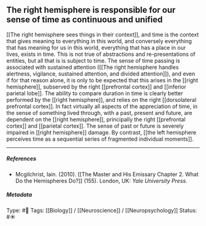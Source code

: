 ## The right hemisphere is responsible for our sense of time as continuous and unified # 

[[The right hemisphere sees things in their context]], and time is the context that gives meaning to everything in this world, and conversely everything that has meaning for us in this world, everything that has a place in our lives, exists in time. This is not true of abstractions and re-presentations of entities, but all that is is subject to time. The sense of time passing is associated with sustained attention ([[The right hemisphere handles alertness, vigilance, sustained attention, and divided attention]]), and even if for that reason alone, it is only to be expected that this arises in the [[right hemisphere]], subserved by the right [[prefrontal cortex]] and [[inferior parietal lobe]]. The ability to compare duration in time is clearly better performed by the [[right hemisphere]], and relies on the right [[dorsolateral prefrontal cortex]]. In fact virtually all aspects of the appreciation of time, in the sense of something lived through, with a past, present and future, are dependent on the [[right hemisphere]], principally the right [[prefrontal cortex]] and [[parietal cortex]]. The sense of past or future is severely impaired in [[right hemisphere]] damage. By contrast, [[the left hemisphere perceives time as a sequential series of fragmented individual moments]].

___

##### References

- Mcgilchrist, Iain. (2010). [[The Master and His Emissary Chapter 2. What Do the Hemispheres Do?]] (155). London, UK: _Yale University Press._

##### Metadata

Type: #🔴 
Tags: [[Biology]] / [[Neuroscience]] / [[Neuropsychology]] 
Status: #☀️ 